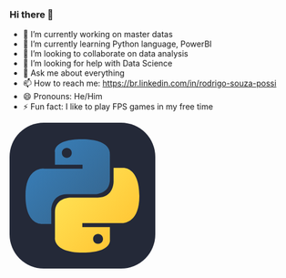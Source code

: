 ### Hi there 👋

<!--
**possi-rodrigo/possi-rodrigo** is a ✨ _special_ ✨ repository because its `README.md` (this file) appears on your GitHub profile.

Here are some ideas to get you started:
-->

- 🔭 I’m currently working on master datas
- 🌱 I’m currently learning Python language, PowerBI
- 👯 I’m looking to collaborate on data analysis
- 🤔 I’m looking for help with Data Science
- 💬 Ask me about everything
- 📫 How to reach me: https://br.linkedin.com/in/rodrigo-souza-possi
- 😄 Pronouns: He/Him
- ⚡ Fun fact: I like to play FPS games in my free time


<svg xmlns="http://www.w3.org/2000/svg" width="256" height="256" fill="none" viewBox="0 0 256 256"><rect width="256" height="256" fill="#242938" rx="60"/><path fill="url(#paint0_linear_2_47)" d="M127.279 29C76.5066 29 79.6772 51.018 79.6772 51.018L79.7338 73.8284H128.185V80.6772H60.4893C60.4893 80.6772 28 76.9926 28 128.222C28 179.452 56.3573 177.636 56.3573 177.636H73.2812V153.863C73.2812 153.863 72.369 125.506 101.186 125.506H149.24C149.24 125.506 176.239 125.942 176.239 99.4123V55.5461C176.239 55.5461 180.338 29 127.279 29ZM100.563 44.339C105.384 44.339 109.28 48.2351 109.28 53.0556C109.28 57.8761 105.384 61.7723 100.563 61.7723C95.7426 61.7723 91.8465 57.8761 91.8465 53.0556C91.8465 48.2351 95.7426 44.339 100.563 44.339Z"/><path fill="url(#paint1_linear_2_47)" d="M128.721 227.958C179.493 227.958 176.323 205.941 176.323 205.941L176.266 183.13H127.815V176.281H195.511C195.511 176.281 228 179.966 228 128.736C228 77.5062 199.643 79.323 199.643 79.323H182.719V103.096C182.719 103.096 183.631 131.453 154.814 131.453H106.76C106.76 131.453 79.7607 131.016 79.7607 157.546V201.412C79.7607 201.412 75.6615 227.958 128.721 227.958ZM155.437 212.619C150.616 212.619 146.72 208.723 146.72 203.903C146.72 199.082 150.616 195.186 155.437 195.186C160.257 195.186 164.154 199.082 164.154 203.903C164.154 208.723 160.257 212.619 155.437 212.619Z"/><defs><linearGradient id="paint0_linear_2_47" x1="47.22" x2="146.333" y1="46.896" y2="145.02" gradientUnits="userSpaceOnUse"><stop stop-color="#387EB8"/><stop offset="1" stop-color="#366994"/></linearGradient><linearGradient id="paint1_linear_2_47" x1="108.056" x2="214.492" y1="109.905" y2="210.522" gradientUnits="userSpaceOnUse"><stop stop-color="#FFE052"/><stop offset="1" stop-color="#FFC331"/></linearGradient></defs></svg>
